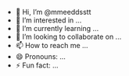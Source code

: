 - 👋 Hi, I’m @mmeeddsstt
- 👀 I’m interested in ...
- 🌱 I’m currently learning ...
- 💞️ I’m looking to collaborate on ...
- 📫 How to reach me ...
- 😄 Pronouns: ...
- ⚡ Fun fact: ...

<!---
mmeeddsstt/mmeeddsstt is a ✨ special ✨ repository because its `README.md` (this file) appears on your GitHub profile.
You can click the Preview link to take a look at your changes.
--->
